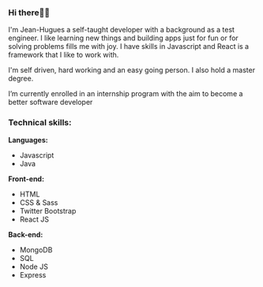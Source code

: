 ### Hi there👋🏾

I'm Jean-Hugues a self-taught developer with a background as a test engineer. I like learning new things and building apps just for fun or for solving problems fills me with joy. I have skills in Javascript and React is a framework that I like to work with.

I'm self driven, hard working and an easy going person. I also hold a master degree.

I’m currently enrolled in an internship program with the aim to become a better software developer


### Technical skills:

**Languages:**

* Javascript
* Java

**Front-end:**

* HTML
* CSS & Sass
* Twitter Bootstrap
* React JS 


**Back-end:**

* MongoDB
* SQL
* Node JS
* Express


<!--
**hugonin/hugonin** is a ✨ _special_ ✨ repository because its `README.md` (this file) appears on your GitHub profile.

Here are some ideas to get you started:

- 🔭 I’m currently working on ...
- 🌱 I’m currently learning ...
- 👯 I’m looking to collaborate on ...
- 🤔 I’m looking for help with ...
- 💬 Ask me about ...
- 📫 How to reach me: ...
- 😄 Pronouns: ...
- ⚡ Fun fact: ...
-->
